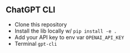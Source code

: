 ## ChatGPT CLI

- Clone this repository
- Install the lib locally w/ `pip install -e .`
- Add your API key to env var `OPENAI_API_KEY`
- Terminal `gpt-cli`
